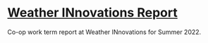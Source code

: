 # [Weather INnovations Report](https://github.com/anthonydip)

Co-op work term report at Weather INnovations for Summer 2022.